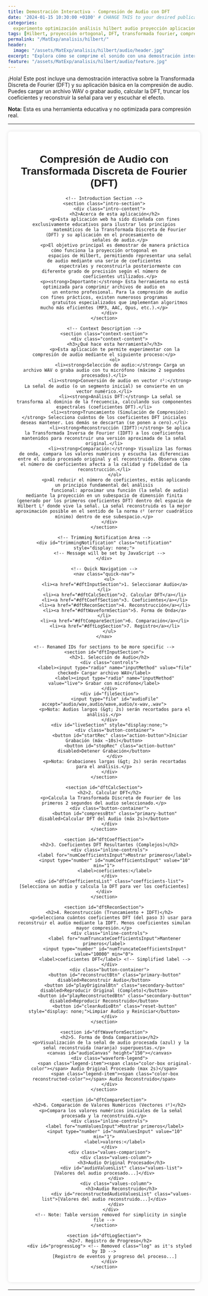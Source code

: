 ```yaml
---
title: Demostración Interactiva - Compresión de Audio con DFT
date: '2024-01-15 10:30:00 +0100' # CHANGE THIS to your desired publication date/time/zone
categories:
  experimento optimización análisis hilbert audio proyección aplicaciones
tags: [Hilbert, proyección ortogonal, DFT, transformada fourier, compresión audio, procesamiento señal,]
permalink: "/MatExp/analisis/hilbert/"
header:
  image: "/assets/MatExp/analisis/hilbert/audio/header.jpg"
excerpt: "Explora cómo se comprime el sonido con una demostración interactiva basada en la Transformada Discreta de Fourier (DFT). Sube o graba tu propio audio, observa cómo se transforma en frecuencias, elimina los componentes menos importantes y escucha cómo cambia el resultado. Una forma visual y práctica de entender la proyección ortonormal en espacios de Hilbert."
feature: "/assets/MatExp/analisis/hilbert/audio/feature.jpg"
---
```


<!-- Embedded CSS -->
<style>
    /* --- START OF EMBEDDED CSS --- */

    /* Base styles needed if layout doesn't provide them well */
    .dft-app-container { /* Using a specific wrapper class */
        font-family: Arial, sans-serif;
        background: #fff;
        padding: 20px;
        border-radius: 8px;
        width: 95%;
        max-width: 1200px;
        margin: 20px auto; /* Add some margin */
        box-shadow: 0 0 10px rgba(0, 0, 0, 0.1);
        text-align: center;
    }

    /* Style inputs and buttons specifically within this container */
    .dft-app-container input,
    .dft-app-container button {
        margin: 10px;
    }

    .dft-app-container #progressLog {
        background: #222;
        color: #0f0;
        font-family: monospace;
        font-size: 0.9em;
        text-align: left;
        padding: 10px;
        height: 120px;
        overflow-y: auto;
        border: 1px solid #444;
        margin: 10px auto;
        max-width: 95%; /* Relative to container */
        white-space: pre-wrap;
    }

    .dft-app-container #audioCanvas {
        border: 1px solid #ccc;
        width: 100%; /* Relative to container */
        height: 150px; /* Explicit height */
        margin: 15px 0;
        display: block; /* Ensure it behaves like a block */
        background-color: #f9f9f9; /* Light background for canvas */
    }

    .dft-app-container #audioValuesList,
    .dft-app-container #reconstructedAudioValuesList,
    .dft-app-container #dftCoefficientsList {
        font-family: monospace;
        font-size: 0.8em;
        text-align: left;
        padding: 10px;
        border: 1px solid #ccc;
        margin: 10px auto;
        max-width: 95%; /* Relative to container */
        overflow-x: auto;
        background-color: #f9f9f9;
        min-height: 40px;
        white-space: pre-wrap; /* Wrap long lines */
    }

    .dft-app-container #dftCoefficientsList {
        background-color: #f0f5fa; /* Slightly different background */
    }

    /* Sections within the app */
     .dft-app-container section {
        margin-bottom: 25px;
        padding: 20px;
        border-radius: 8px;
        background-color: #ffffff;
        box-shadow: 0 1px 3px rgba(0,0,0,0.05);
        border: 1px solid #eee;
        text-align: left; /* Default text align for sections */
    }
     .dft-app-container section h2,
     .dft-app-container section h3 {
        margin-top: 0;
        padding-bottom: 10px;
        border-bottom: 1px solid #eee;
        color: #333;
        font-size: 1.4em;
        text-align: center; /* Center section titles */
     }
      .dft-app-container section h3 {
         font-size: 1.2em;
         border-bottom-style: dashed;
         margin-bottom: 15px;
     }
     .dft-app-container section p {
         font-size: 0.95em;
         line-height: 1.6;
         color: #333;
         margin-bottom: 12px;
     }
      .dft-app-container section strong {
         font-weight: 600;
     }
     .dft-app-container section ol {
        margin-left: 20px;
        margin-bottom: 15px;
        padding-left: 15px;
     }
    .dft-app-container section li {
        margin-bottom: 8px;
        line-height: 1.6;
     }

    /* Introduction & Context Specific Styles */
    .dft-app-container .intro-section {
        border-color: #d1ecf1; background-color: #f0f8ff;
    }
    .dft-app-container .intro-section h2 { color: #0c5460; border-color: #bee5eb; }
    .dft-app-container .intro-section .intro-content { color: #0c5460; }

    .dft-app-container .context-section {
        border-color: #d4edda; background-color: #f8fff9;
    }
     .dft-app-container .context-section h3 { color: #155724; border-color: #c3e6cb; }
    .dft-app-container .context-section .context-content { color: #155724; }


    /* --- Styles for Notification Area --- */
    .dft-app-container .notification {
        background-color: #fff3cd;
        color: #856404;
        border: 1px solid #ffeeba;
        padding: 12px 20px;
        margin: 0 auto 20px auto; /* Centered margin */
        border-radius: 8px;
        font-size: 0.95em;
        text-align: center;
        max-width: 90%; /* Limit width */
        animation: dftFadeIn 0.5s ease-in; /* Prefixed animation name */
    }
    @keyframes dftFadeIn { from { opacity: 0; } to { opacity: 1; } }


    /* --- Waveform Legend Styles --- */
    .dft-app-container .waveform-legend {
        display: flex;
        justify-content: center;
        flex-wrap: wrap;
        margin-top: 10px;
        font-size: 0.9em;
        text-align: center; /* Center text within legend */
    }
    .dft-app-container .legend-item {
        display: flex;
        align-items: center;
        margin: 5px 15px;
    }
    .dft-app-container .color-box {
        display: inline-block;
        width: 25px;
        height: 12px;
        margin-right: 8px;
        border-radius: 3px;
        vertical-align: middle;
    }
    .dft-app-container .original-color { background-color: #3498db; }
    .dft-app-container .reconstructed-color { background-color: #e67e22; }


    /* --- Quick Navigation Styles --- */
    .dft-app-container .quick-nav {
        margin: 0 auto 20px;
        padding: 10px 0;
        border-bottom: 1px solid #eee;
        border-top: 1px solid #eee;
    }
    .dft-app-container .quick-nav ul {
        display: flex;
        justify-content: center;
        flex-wrap: wrap;
        list-style: none;
        padding: 0;
        margin: 0;
    }
    .dft-app-container .quick-nav li { margin: 5px 10px; }
    .dft-app-container .quick-nav a {
        color: #3498db;
        text-decoration: none;
        padding: 5px 10px;
        border-radius: 5px;
        transition: all 0.3s ease;
        font-size: 0.9em;
        display: inline-block;
    }
    .dft-app-container .quick-nav a:hover {
        background-color: #f0f0f0;
        color: #2980b9;
    }


    /* --- Consolidated Button Styles --- */
    .dft-app-container button {
        font-family: 'Segoe UI', Tahoma, Geneva, Verdana, sans-serif;
        padding: 10px 16px;
        border: none;
        border-radius: 6px;
        cursor: pointer;
        font-size: 0.95em;
        font-weight: 500;
        margin: 6px;
        transition: all 0.2s ease;
        color: white;
        box-shadow: 0 2px 4px rgba(0, 0, 0, 0.15);
        text-shadow: 0 1px 1px rgba(0, 0, 0, 0.2);
        border-bottom-width: 3px;
        border-bottom-style: solid;
    }
    .dft-app-container button:hover:not(:disabled) {
        transform: translateY(-2px);
        box-shadow: 0 4px 8px rgba(0, 0, 0, 0.2);
    }
    .dft-app-container button:active:not(:disabled) {
        transform: translateY(0);
        box-shadow: 0 1px 2px rgba(0, 0, 0, 0.2);
        border-bottom-width: 2px;
        margin-top: 7px;
    }
    .dft-app-container button:disabled {
        background-color: #b8b8b8;
        cursor: not-allowed;
        opacity: 0.7;
        transform: none;
        box-shadow: none;
        border-bottom-color: #999;
    }
    .dft-app-container .primary-button { background-color: #2563eb; border-bottom-color: #1e40af; }
    .dft-app-container .primary-button:hover:not(:disabled) { background-color: #1d4ed8; }
    .dft-app-container .secondary-button { background-color: #10b981; border-bottom-color: #059669; }
    .dft-app-container .secondary-button:hover:not(:disabled) { background-color: #059669; }
    .dft-app-container .action-button { background-color: #f97316; border-bottom-color: #ea580c; }
    .dft-app-container .action-button:hover:not(:disabled) { background-color: #ea580c; }
    .dft-app-container .reset-button { background-color: #dc3545; border-bottom-color: #a71d2a; }
    .dft-app-container .reset-button:hover:not(:disabled) { background-color: #c82333; }
    .dft-app-container .button-container {
        display: flex;
        flex-wrap: wrap;
        justify-content: center;
        gap: 10px;
        margin: 15px 0;
        text-align: center; /* Ensure container is centered */
    }


    /* --- Input and Control Styles --- */
    .dft-app-container .controls,
    .dft-app-container .inline-controls {
        display: flex;
        flex-wrap: wrap;
        justify-content: center;
        align-items: center;
        margin: 15px 0;
        gap: 10px; /* Add gap between controls */
    }
     .dft-app-container .controls label,
     .dft-app-container .inline-controls label {
        margin: 0 5px;
        font-size: 0.95em;
        color: #333;
        display: inline-flex; /* Align items nicely */
        align-items: center;
    }
     .dft-app-container .controls input[type="radio"] {
        margin-right: 5px;
    }
     .dft-app-container .inline-controls input[type="number"] {
        width: 80px;
        padding: 6px 10px;
        border: 1px solid #ccc;
        border-radius: 4px;
        margin: 0 5px;
        text-align: right;
        font-size: 0.95em; /* Match label size */
    }
     .dft-app-container input[type="file"] {
        display: block;
        margin: 15px auto; /* Center file input */
        padding: 10px;
        border: 1px solid #ccc;
        border-radius: 4px;
        max-width: 90%;
    }

     .dft-app-container #fileSection p,
     .dft-app-container #liveSection p {
         font-size: 0.8em;
         color: #555;
         text-align: center;
         margin-top: 5px;
     }


    /* --- Side-by-side values comparison --- */
    .dft-app-container .values-comparison {
        display: flex;
        flex-wrap: wrap;
        gap: 20px;
        margin-top: 15px;
    }
    .dft-app-container .values-column {
        flex: 1;
        min-width: 280px; /* Adjust min-width */
    }
    .dft-app-container .values-column h3 {
        margin-bottom: 10px;
        font-size: 1.1em;
        color: #2c3e50;
        padding-bottom: 5px;
        border-bottom: 1px dashed #ddd;
        text-align: center;
    }

    /* --- Progress Overlay Styles (relative to viewport) --- */
    /* Prefix IDs/Classes if needed to avoid clashes with site layout */
    #dftProgressOverlay {
        position: fixed;
        top: 0; left: 0; width: 100%; height: 100%;
        background-color: rgba(0, 0, 0, 0.8);
        z-index: 10000; /* High z-index */
        display: none; /* Initially hidden - controlled by JS */
        justify-content: center; align-items: center;
        color: white; font-size: 1.5em; text-align: center;
        backdrop-filter: blur(5px); -webkit-backdrop-filter: blur(5px);
    }
    #dftProgressOverlay .dft-progress-content { /* Prefixed class */
        padding: 30px;
        background-color: rgba(44, 62, 80, 0.95);
        border-radius: 15px;
        box-shadow: 0 10px 25px rgba(0, 0, 0, 0.2);
        max-width: 90%;
    }
     #dftProgressOverlay .dft-loader { /* Prefixed class */
        border: 5px solid rgba(255, 255, 255, 0.3);
        border-top: 5px solid #3498db;
        border-radius: 50%;
        width: 50px; height: 50px;
        animation: dftSpin 1.5s linear infinite; /* Prefixed animation */
        margin: 20px auto 10px;
    }
    @keyframes dftSpin { 0% { transform: rotate(0deg); } 100% { transform: rotate(360deg); } }

    #dftProgressOverlay .dft-calculation-warning { /* Prefixed class */
        font-size: 0.7em; color: #ffcc80;
        margin-top: 10px; font-style: italic;
    }


    /* --- Responsive Media Queries (scoped to container) --- */
    @media (max-width: 768px) {
         .dft-app-container { width: 100%; padding: 10px; margin: 10px auto; /* Adjust margin for smaller screens */ }
         .dft-app-container h1 { font-size: 1.5em; }
         .dft-app-container h2 { font-size: 1.3em; }
         .dft-app-container section { padding: 15px; }

        .dft-app-container .button-container {
            flex-direction: column; align-items: stretch;
        }
        .dft-app-container .button-container button {
            width: 100%; max-width: none; margin: 5px 0;
        }
        .dft-app-container .inline-controls,
        .dft-app-container .controls {
            flex-direction: column; align-items: center; gap: 10px;
        }
        .dft-app-container .quick-nav ul { flex-direction: column; align-items: center; }
        .dft-app-container .quick-nav li { margin: 5px 0; }
        .dft-app-container .values-comparison { flex-direction: column; gap: 10px; }
        .dft-app-container .values-column { min-width: 100%; margin-bottom: 10px; }
        .dft-app-container .values-list,
        .dft-app-container .coefficients-list,
        .dft-app-container #progressLog { font-size: 0.75em; max-width: 100%; }
        .dft-app-container #audioCanvas { height: 120px; } /* Smaller canvas */
    }

     @media (max-width: 480px) {
         .dft-app-container { padding: 5px; margin: 5px auto; }
         .dft-app-container h1 { font-size: 1.3em; }
         .dft-app-container h2 { font-size: 1.1em; }
         .dft-app-container section { padding: 10px; margin-bottom: 15px; }
         .dft-app-container .values-list,
         .dft-app-container .coefficients-list,
         .dft-app-container #progressLog { font-size: 0.7em; padding: 8px; }
         .dft-app-container .quick-nav a { font-size: 0.85em; padding: 4px 8px;}
         .dft-app-container button { font-size: 0.9em; padding: 8px 12px; }
         .dft-app-container .controls label,
         .dft-app-container .inline-controls label { font-size: 0.9em; }
         .dft-app-container .inline-controls input[type="number"] { width: 70px; font-size: 0.9em; }
         .dft-app-container #audioCanvas { height: 100px; }
     }

    /* --- END OF EMBEDDED CSS --- */
</style>

<!-- You can add introductory Markdown text here if needed -->

¡Hola! Este post incluye una demostración interactiva sobre la Transformada Discreta de Fourier (DFT) y su aplicación básica en la compresión de audio. Puedes cargar un archivo WAV o grabar audio, calcular la DFT, truncar los coeficientes y reconstruir la señal para ver y escuchar el efecto.

**Nota:** Esta es una herramienta educativa y no optimizada para compresión real.

---

<!-- HTML Content for the Application -->
<div class="dft-app-container"> <!-- Added specific wrapper -->
    <h1>Compresión de Audio con Transformada Discreta de Fourier (DFT)</h1>

    <!-- Introduction Section -->
    <section class="intro-section">
        <div class="intro-content">
            <h2>Acerca de esta aplicación</h2>
            <p>Esta aplicación web ha sido diseñada con fines exclusivamente educativos para ilustrar los principios
                matemáticos de la Transformada Discreta de Fourier (DFT) y su aplicación en el procesamiento de
                señales de audio.</p>
            <p>El objetivo principal es demostrar de manera práctica cómo funciona la proyección ortogonal en
                espacios de Hilbert, permitiendo representar una señal de audio mediante una serie de coeficientes
                espectrales y reconstruirla posteriormente con diferente grado de precisión según el número de
                coeficientes utilizados.</p>
            <p><strong>Importante:</strong> Esta herramienta no está optimizada para comprimir archivos de audio en
                un entorno profesional. Para la compresión de audio con fines prácticos, existen numerosos programas
                gratuitos especializados que implementan algoritmos mucho más eficientes (MP3, AAC, Opus, etc.).</p>
        </div>
    </section>

    <!-- Context Description -->
    <section class="context-section">
        <div class="context-content">
            <h3>¿Qué hace esta herramienta?</h3>
            <p>Esta aplicación te permite experimentar con la compresión de audio mediante el siguiente proceso:</p>
            <ol>
                <li><strong>Selección de audio:</strong> Carga un archivo WAV o graba audio con tu micrófono (máximo 2 segundos procesados).</li>
                <li><strong>Conversión de audio en vector ℓ²:</strong> La señal de audio (o un segmento inicial) se convierte en un vector numérico.</li>
                <li><strong>Análisis DFT:</strong> La señal se transforma al dominio de la frecuencia, calculando sus componentes espectrales (coeficientes DFT).</li>
                <li><strong>Truncamiento (Simulación de Compresión):</strong> Selecciona cuántos de los coeficientes DFT iniciales deseas mantener. Los demás se descartan (se ponen a cero).</li>
                <li><strong>Reconstrucción (IDFT):</strong> Se aplica la Transformada Inversa de Fourier (IDFT) a los coeficientes mantenidos para reconstruir una versión aproximada de la señal original.</li>
                <li><strong>Comparación:</strong> Visualiza las formas de onda, compara los valores numéricos y escucha las diferencias entre el audio procesado original y el reconstruido. Observa cómo el número de coeficientes afecta a la calidad y fidelidad de la reconstrucción.</li>
            </ol>
             <p>Al reducir el número de coeficientes, estás aplicando un principio fundamental del análisis
                funcional: aproximar una función (la señal de audio) mediante la proyección en un subespacio de dimensión finita (generado por los primeros coeficientes DFT) dentro del espacio de Hilbert L² donde vive la señal. La señal reconstruida es la mejor aproximación posible en el sentido de la norma ℓ² (error cuadrático mínimo) dentro de ese subespacio.</p>
        </div>
    </section>

    <!-- Trimming Notification Area -->
    <div id="trimmingNotification" class="notification" style="display: none;">
        <!-- Message will be set by JavaScript -->
    </div>

    <!-- Quick Navigation -->
    <nav class="quick-nav">
        <ul>
            <li><a href="#dftInputSection">1. Seleccionar Audio</a></li>
            <li><a href="#dftCalcSection">2. Calcular DFT</a></li>
            <li><a href="#dftCoeffSection">3. Coeficientes</a></li>
            <li><a href="#dftReconSection">4. Reconstrucción</a></li>
            <li><a href="#dftWaveformSection">5. Forma de Onda</a></li>
            <li><a href="#dftCompareSection">6. Comparación</a></li>
            <li><a href="#dftLogSection">7. Registro</a></li>
        </ul>
    </nav>

    <!-- Renamed IDs for sections to be more specific -->
    <section id="dftInputSection">
        <h2>1. Selección de Audio</h2>
        <div class="controls">
            <label><input type="radio" name="inputMethod" value="file" checked> Cargar archivo WAV</label>
            <label><input type="radio" name="inputMethod" value="live"> Grabar con micrófono</label>
        </div>
        <div id="fileSection">
            <input type="file" id="audioFile" accept="audio/wav,audio/wave,audio/x-wav,.wav">
            <p>Nota: Audios largos (&gt; 2s) serán recortados para el análisis.</p>
        </div>
        <div id="liveSection" style="display:none;">
            <div class="button-container">
                <button id="startRec" class="action-button">Iniciar Grabación (máx ~10s)</button>
                <button id="stopRec" class="action-button" disabled>Detener Grabación</button>
            </div>
            <p>Nota: Grabaciones largas (&gt; 2s) serán recortadas para el análisis.</p>
        </div>
    </section>

    <section id="dftCalcSection">
        <h2>2. Calcular DFT</h2>
         <p>Calcula la Transformada Discreta de Fourier de los primeros 2 segundos del audio seleccionado.</p>
        <div class="button-container">
            <button id="compressBtn" class="primary-button" disabled>Calcular DFT del Audio (máx 2s)</button>
        </div>
    </section>

    <section id="dftCoeffSection">
        <h2>3. Coeficientes DFT Resultantes (Complejos)</h2>
        <div class="inline-controls">
            <label for="numCoefficientsInput">Mostrar primeros</label>
            <input type="number" id="numCoefficientsInput" value="10" min="1">
            <label>coeficientes:</label>
        </div>
        <div id="dftCoefficientsList" class="coefficients-list">[Selecciona un audio y calcula la DFT para ver los coeficientes]</div>
    </section>

    <section id="dftReconSection">
        <h2>4. Reconstrucción (Truncamiento + IDFT)</h2>
         <p>Selecciona cuántos coeficientes DFT (del paso 3) usar para reconstruir el audio mediante la IDFT. Menos coeficientes simulan mayor compresión.</p>
        <div class="inline-controls">
            <label for="numTruncateCoefficientsInput">Mantener primeros</label>
            <input type="number" id="numTruncateCoefficientsInput" value="10000" min="0">
            <label>coeficientes DFT</label> <!-- Simplified label -->
        </div>
        <div class="button-container">
            <button id="reconstructBtn" class="primary-button" disabled>Reconstruir Audio</button>
            <button id="playOriginalBtn" class="secondary-button" disabled>Reproducir Original (Completo)</button>
            <button id="playReconstructedBtn" class="secondary-button" disabled>Reproducir Reconstruido</button>
            <button id="clearAudioBtn" class="reset-button" style="display: none;">Limpiar Audio y Reiniciar</button>
        </div>
    </section>

    <section id="dftWaveformSection">
        <h2>5. Forma de Onda Comparativa</h2>
         <p>Visualización de la señal de audio procesada (azul) y la señal reconstruida (naranja) superpuestas.</p>
        <canvas id="audioCanvas" height="150"></canvas>
        <div class="waveform-legend">
            <span class="legend-item"><span class="color-box original-color"></span> Audio Original Procesado (max 2s)</span>
            <span class="legend-item"><span class="color-box reconstructed-color"></span> Audio Reconstruido</span>
        </div>
    </section>

    <section id="dftCompareSection">
        <h2>6. Comparación de Valores Numéricos (Vectores ℓ²)</h2>
         <p>Compara los valores numéricos iniciales de la señal procesada y la reconstruida.</p>
        <div class="inline-controls">
            <label for="numValuesInput">Mostrar primeros</label>
            <input type="number" id="numValuesInput" value="10" min="1">
            <label>valores:</label>
        </div>
        <div class="values-comparison">
             <div class="values-column">
                 <h3>Audio Original Procesado</h3>
                 <div id="audioValuesList" class="values-list">[Valores del audio procesado...]</div>
             </div>
             <div class="values-column">
                 <h3>Audio Reconstruido</h3>
                 <div id="reconstructedAudioValuesList" class="values-list">[Valores del audio reconstruido...]</div>
             </div>
         </div>
         <!-- Note: Table version removed for simplicity in single file -->
    </section>

    <section id="dftLogSection">
        <h2>7. Registro de Progreso</h2>
        <div id="progressLog"> <!-- Removed class="log" as it's styled by ID -->
            [Registro de eventos y progreso del proceso...]
        </div>
    </section>

</div> <!-- End of .dft-app-container -->

<!-- Progress Overlay HTML (keep outside main container for full screen) -->
<!-- Using prefixed ID -->
<div id="dftProgressOverlay">
    <div class="dft-progress-content"> <!-- Prefixed class -->
        <p>Procesando...</p>
        <div class="dft-loader"></div> <!-- Prefixed class -->
        <p class="dft-calculation-warning">Estos cálculos no están optimizados y pueden tardar.</p> <!-- Prefixed class -->
    </div>
</div>

<!-- You can add concluding Markdown text here if needed -->

---

<!-- Embedded JavaScript -->
<script>
    // --- START OF EMBEDDED JAVASCRIPT ---
    (function() { // Optional IIFE to scope variables

        // --- START: Added Code for Progress Overlay ---
        // Use prefixed ID
        const progressOverlay = document.getElementById('dftProgressOverlay');
        const trimmingNotification = document.getElementById('trimmingNotification');
        let clearAudioBtn = null; // Assigned in 'load'/'DOMContentLoaded'

        function showProgressOverlay(message = "Procesando...") {
            if (progressOverlay) {
                // Use prefixed class
                const messageElement = progressOverlay.querySelector('.dft-progress-content p:first-of-type');
                if (messageElement) {
                     messageElement.textContent = message;
                }
                if (progressOverlay.style.display !== 'flex') {
                    progressOverlay.style.display = 'flex';
                    console.log("Showing DFT progress overlay:", message);
                } else {
                    console.log("Updating DFT progress overlay message:", message);
                }
            } else {
                console.error("DFT Progress overlay element not found!");
            }
        }

        function hideProgressOverlay() {
            if (progressOverlay) {
                if (progressOverlay.style.display !== 'none') {
                    progressOverlay.style.display = 'none';
                    console.log("Hiding DFT progress overlay");
                }
            } else {
                console.error("DFT Progress overlay element not found!");
            }
        }
        // --- END: Added Code for Progress Overlay ---


        // Objeto para representar números complejos
        function Complex(real, imaginary) {
            this.real = real;
            this.imaginary = imaginary;
        }
        Complex.prototype.magnitude = function () {
            return Math.sqrt(this.real * this.real + this.imaginary * this.imaginary);
        };
        Complex.prototype.add = function (complex) {
            return new Complex(this.real + complex.real, this.imaginary + complex.imaginary);
        };
        Complex.prototype.subtract = function (complex) {
            return new Complex(this.real - complex.real, this.imaginary - complex.imaginary);
        };
        Complex.prototype.multiply = function (complex) {
            const realPart = (this.real * complex.real) - (this.imaginary * complex.imaginary);
            const imaginaryPart = (this.real * complex.imaginary) + (this.imaginary * complex.real);
            return new Complex(realPart, imaginaryPart);
        };


        // Función DFT
        function calculateDFT(samples) {
            console.log("calculateDFT: Iniciando cálculo DFT COMPLEJA con " + samples.length + " muestras.");
            const N = samples.length;
            const numCoefficients = Math.floor(N / 2);
            if (numCoefficients <= 0) {
                console.warn("calculateDFT: Número insuficiente de muestras (N/2 <= 0). Retornando espectro vacío.");
                return [];
            }
            const spectrum = new Array(numCoefficients).fill(null).map(() => new Complex(0, 0));
            // console.log("calculateDFT: Calculando " + numCoefficients + " coeficientes DFT complejos:"); // Verbose

            for (let k = 0; k < numCoefficients; k++) {
                let realSum = 0;
                let imagSum = 0;
                for (let n = 0; n < N; n++) {
                    const angle = (2 * Math.PI * k * n) / N;
                    realSum += samples[n] * Math.cos(angle);
                    imagSum -= samples[n] * Math.sin(angle);
                }
                spectrum[k] = new Complex(realSum, imagSum);
            }
            console.log("calculateDFT: Cálculo DFT COMPLEJA completado. Espectro de tamaño: " + spectrum.length);
            return spectrum;
        }


        // Variables globales específicas de esta instancia
        let mediaRecorder, recordedBuffer = null;
        let currentAudioData = null;
        let fullAudioValuesList = null;
        let fullDFTCoefficientsList = null;
        let reconstructedAudioBuffer = null;
        let fullReconstructedAudioValuesList = null;
        let originalAudioBuffer = null;
        let audioContext = null;
        let currentAudioSource = null; // For stopping playback


        // --- Initialize Audio Context ---
        function getAudioContext() {
            if (!audioContext) {
                try {
                    // Use || for broader browser compatibility check
                    const AudioContextClass = window.AudioContext || window.webkitAudioContext;
                    if (!AudioContextClass) {
                         throw new Error("Web Audio API no soportada por este navegador.");
                    }
                    audioContext = new AudioContextClass();
                    console.log(`DFT Demo: AudioContext inicializado. Sample Rate: ${audioContext.sampleRate}Hz`);
                     // Handle state changes (e.g., context suspended by browser)
                     audioContext.onstatechange = () => {
                         console.log(`DFT Demo: AudioContext state changed to: ${audioContext.state}`);
                         logProgress(`Estado del AudioContext: ${audioContext.state}`);
                         if (audioContext.state === 'suspended') {
                            logProgress("AudioContext suspendido. Interacción del usuario (click) podría ser necesaria para reanudar.");
                         }
                     };
                } catch (e) {
                    console.error("DFT Demo: Error creating AudioContext:", e);
                    alert("Error: No se pudo inicializar el contexto de audio. " + e.message);
                    return null;
                }
            }
             // Attempt to resume context if suspended (requires user interaction usually)
             if (audioContext.state === 'suspended') {
                audioContext.resume().then(() => {
                    console.log("DFT Demo: AudioContext resumed successfully.");
                }).catch(err => {
                     console.error("DFT Demo: Error resuming AudioContext:", err);
                });
            }
            return audioContext;
        }


        // Función para añadir mensajes al log
        function logProgress(message) {
            const logDiv = document.getElementById("progressLog");
            if (logDiv) {
                const timestamp = new Date().toLocaleTimeString();
                logDiv.textContent += `[${timestamp}] ${message}\n`;
                logDiv.scrollTop = logDiv.scrollHeight; // Auto-scroll
            } else {
                console.warn("DFT Demo: Log element 'progressLog' not found");
            }
        }

        // Reset application state
        function resetAppState() {
            logProgress("Estado reiniciado.");
            currentAudioData = null;
            fullAudioValuesList = null;
            fullDFTCoefficientsList = null;
            reconstructedAudioBuffer = null;
            fullReconstructedAudioValuesList = null;
            originalAudioBuffer = null;
            recordedBuffer = null;
             if (currentAudioSource) { // Stop any playback on reset
                 try { currentAudioSource.stop(); } catch(e){}
                 currentAudioSource = null;
             }

            // Clear displays
            const audioList = document.getElementById("audioValuesList");
            const reconList = document.getElementById("reconstructedAudioValuesList");
            const dftList = document.getElementById("dftCoefficientsList");
            if(audioList) audioList.innerText = "[Audio Original Procesado]";
            if(reconList) reconList.innerText = "[Audio Reconstruido]";
            if(dftList) dftList.innerText = "[Calcula la DFT para ver coeficientes]";

            const canvas = document.getElementById("audioCanvas");
            if (canvas && canvas.getContext) {
                const ctx = canvas.getContext("2d");
                // Check if canvas has dimensions before resizing/clearing
                if (canvas.offsetWidth > 0 && canvas.offsetHeight > 0) {
                    canvas.width = canvas.offsetWidth; // Resize before clearing
                    canvas.height = 150; // Set height explicitly
                    ctx.clearRect(0, 0, canvas.width, canvas.height);
                    ctx.fillStyle = "#6c757d";
                    ctx.textAlign = "center";
                    ctx.font = "14px Arial";
                    ctx.fillText("[Forma de onda aparecerá aquí]", canvas.width / 2, canvas.height / 2);
                } else {
                     console.warn("DFT Demo: Canvas has zero dimensions, skipping clear/draw.");
                }
            }

            // Disable buttons carefully, checking existence first
            const compressBtn = document.getElementById("compressBtn");
            const reconstructBtn = document.getElementById("reconstructBtn");
            const playOrigBtn = document.getElementById("playOriginalBtn");
            const playReconBtn = document.getElementById("playReconstructedBtn");
            const startRecBtn = document.getElementById("startRec");
            const stopRecBtn = document.getElementById("stopRec");

            if(compressBtn) compressBtn.disabled = true;
            if(reconstructBtn) reconstructBtn.disabled = true;
            if(playOrigBtn) playOrigBtn.disabled = true;
            if(playReconBtn) playReconBtn.disabled = true;
            if(startRecBtn) startRecBtn.disabled = false; // Re-enable start rec
            if(stopRecBtn) stopRecBtn.disabled = true;

            // Hide Clear Button
            if (clearAudioBtn) clearAudioBtn.style.display = 'none';

            // Reset file input
            const fileInput = document.getElementById("audioFile");
            if (fileInput) fileInput.value = '';

            // Reset number inputs to defaults
            const numValuesInput = document.getElementById("numValuesInput");
            const numCoeffsInput = document.getElementById("numCoefficientsInput");
            const numTruncInput = document.getElementById("numTruncateCoefficientsInput");

            if (numValuesInput) numValuesInput.value = "10";
            if (numCoeffsInput) numCoeffsInput.value = "10";
            if (numTruncInput) { numTruncInput.value = "10000"; numTruncInput.max = ""; }

            // Hide trimming notification
            if (trimmingNotification) {
                trimmingNotification.style.display = 'none';
                trimmingNotification.textContent = '';
            }

            hideProgressOverlay(); // Hide overlay on reset
        }

        // File Input Change Handler Function
        function handleAudioFileChange(event) {
            console.log("DFT Demo: handleAudioFileChange triggered.");
            const file = event.target.files[0];
            if (file) {
                console.log("DFT Demo: File selected:", file.name, file.type, file.size);
                const acceptedWavTypes = ['audio/wav', 'audio/x-wav', 'audio/wave'];
                 if (!acceptedWavTypes.includes(file.type) && !file.name.toLowerCase().endsWith('.wav')) {
                    logProgress(`Advertencia: Archivo (${file.name}, tipo: ${file.type || '?'}) no parece WAV. La decodificación podría fallar.`);
                }
                logProgress(`Archivo "${file.name}" (${(file.size / 1024).toFixed(1)} KB) seleccionado. Leyendo...`);
                const reader = new FileReader();
                reader.onload = e => processAudioBuffer(e.target.result);
                reader.onerror = err => {
                    logProgress("Error leyendo el archivo: " + err);
                    console.error("DFT Demo: FileReader error:", err);
                    resetAppState();
                };
                reader.readAsArrayBuffer(file);
            } else {
                console.log("DFT Demo: No file selected.");
            }
        }

        // Process Audio Buffer (Decode & Trim)
        function processAudioBuffer(arrayBuffer) {
            console.log("DFT Demo: processAudioBuffer called.");
            const localAudioContext = getAudioContext();
            if (!localAudioContext) {
                logProgress("Error crítico: AudioContext no disponible.");
                hideProgressOverlay(); // Ensure overlay hides if context fails early
                return;
            }

            if (trimmingNotification) trimmingNotification.style.display = 'none';
            showProgressOverlay("Decodificando audio...");
            logProgress("Decodificando audio...");

            localAudioContext.decodeAudioData(arrayBuffer).then(buffer => {
                const originalDuration = buffer.duration;
                logProgress(`Audio decodificado. Rate: ${buffer.sampleRate}Hz, Dur: ${originalDuration.toFixed(2)}s, Samples: ${buffer.length}`);

                const targetDurationSeconds = 2;
                if (originalDuration > targetDurationSeconds && trimmingNotification) {
                    trimmingNotification.textContent = `Nota: Audio original (${originalDuration.toFixed(2)}s) > ${targetDurationSeconds}s. Será recortado para análisis. Se puede reproducir completo.`;
                    trimmingNotification.style.display = 'block';
                }

                const sampleRate = buffer.sampleRate;
                const maxSamplesToKeep = Math.floor(sampleRate * targetDurationSeconds);
                const fullChannelData = buffer.getChannelData(0);
                const actualSamplesToUse = Math.min(fullChannelData.length, maxSamplesToKeep);

                if (actualSamplesToUse < fullChannelData.length) {
                    logProgress(`RECORTANDO audio a ${actualSamplesToUse} samples (${(actualSamplesToUse / sampleRate).toFixed(2)}s).`);
                    currentAudioData = fullChannelData.slice(0, actualSamplesToUse);
                } else {
                    logProgress(`Usando todas las ${actualSamplesToUse} samples.`);
                    currentAudioData = fullChannelData;
                }

                originalAudioBuffer = buffer; // Keep full original
                fullAudioValuesList = Array.from(currentAudioData);

                drawWaveform(currentAudioData);
                updateDisplayedValues();
                const compressBtn = document.getElementById("compressBtn");
                const playOrigBtn = document.getElementById("playOriginalBtn");
                if(compressBtn) compressBtn.disabled = false;
                if(playOrigBtn) playOrigBtn.disabled = false;

                if (clearAudioBtn) clearAudioBtn.style.display = 'inline-block';

                const maxCoeffs = Math.floor(currentAudioData.length / 2);
                const numTruncateInput = document.getElementById("numTruncateCoefficientsInput");
                if (numTruncateInput) {
                    numTruncateInput.max = maxCoeffs > 0 ? maxCoeffs : 1;
                    const currentTruncVal = parseInt(numTruncateInput.value, 10);
                    if (isNaN(currentTruncVal) || currentTruncVal > maxCoeffs || currentTruncVal < 0) {
                        const defaultTruncVal = Math.min(10000, maxCoeffs > 0 ? maxCoeffs : 0);
                        numTruncateInput.value = defaultTruncVal;
                        logProgress(`Ajustado truncamiento por defecto a ${defaultTruncVal}.`);
                    }
                }
                logProgress("Audio listo para análisis DFT.");
                hideProgressOverlay();

            }).catch(err => {
                logProgress("Error decodificando audio: " + err.message);
                console.error("DFT Demo: decodeAudioData error:", err);
                alert("Error al decodificar archivo. ¿Formato compatible (WAV)?\n" + err.message);
                if (trimmingNotification) trimmingNotification.style.display = 'none';
                hideProgressOverlay();
                resetAppState();
            });
        }

        // Draw Waveform
         function drawWaveform(samples) {
            const canvas = document.getElementById("audioCanvas");
            if (!canvas || !canvas.getContext) return;
            const ctx = canvas.getContext("2d");
            const canvasHeight = 150; // Keep consistent height
             // Check dimensions before drawing
            if (canvas.offsetWidth <= 0 || canvas.offsetHeight <= 0) {
                console.warn("DFT Demo: Canvas has zero dimensions, skipping drawWaveform.");
                return;
             }
            canvas.width = canvas.offsetWidth; // Responsive width
            canvas.height = canvasHeight; // Set height
            ctx.clearRect(0, 0, canvas.width, canvas.height);
            ctx.strokeStyle = "#3498db"; // Blue
            ctx.lineWidth = 1;
            ctx.beginPath();
            const middleY = canvas.height / 2;
            const scale = middleY * 0.95;

            if (!samples || samples.length === 0) {
                ctx.fillStyle = "#6c757d";
                ctx.textAlign = "center";
                ctx.font = "14px Arial";
                ctx.fillText("[No hay datos de audio procesado]", canvas.width / 2, middleY);
                return;
            }

            const step = Math.max(1, Math.floor(samples.length / canvas.width));
            for (let i = 0; i < canvas.width; i++) {
                const sampleIndex = Math.min(i * step, samples.length - 1);
                const value = samples[sampleIndex] || 0;
                const y = middleY - (value * scale);
                if (i === 0) ctx.moveTo(i, y); else ctx.lineTo(i, y);
            }
            ctx.stroke();
        }

        // Draw Reconstructed Waveform (Superimposed)
        function drawReconstructedWaveform(samples) {
            const canvas = document.getElementById("audioCanvas");
             if (!canvas || !canvas.getContext) return;
             const ctx = canvas.getContext("2d");
             const canvasHeight = 150;

            // Check dimensions before drawing
             if (canvas.offsetWidth <= 0 || canvas.offsetHeight <= 0) {
                console.warn("DFT Demo: Canvas has zero dimensions, skipping drawReconstructedWaveform.");
                return;
             }

            // Redraw original first (drawWaveform clears canvas)
            if (currentAudioData && currentAudioData.length > 0) {
                drawWaveform(currentAudioData);
            } else {
                 canvas.width = canvas.offsetWidth;
                 canvas.height = canvasHeight;
                 ctx.clearRect(0, 0, canvas.width, canvas.height);
                 console.warn("DFT Demo: drawReconstructedWaveform: Original data missing.");
            }

            // Draw reconstructed
            ctx.strokeStyle = "#e67e22"; // Orange
            ctx.lineWidth = 1.5;
            ctx.beginPath();
            const middleY = canvas.height / 2;
            const scale = middleY * 0.95;

            if (!samples || samples.length === 0) {
                 ctx.fillStyle = "#e67e22";
                 ctx.textAlign = "center";
                 ctx.font = "12px Arial";
                 ctx.fillText("[No hay datos reconstruidos]", canvas.width / 2, middleY + (currentAudioData ? 15 : 0));
                return;
            }

            const step = Math.max(1, Math.floor(samples.length / canvas.width));
            for (let i = 0; i < canvas.width; i++) {
                const sampleIndex = Math.min(i * step, samples.length - 1);
                const value = samples[sampleIndex] || 0;
                const y = middleY - (value * scale);
                 if (i === 0) ctx.moveTo(i, y); else ctx.lineTo(i, y);
            }
            ctx.stroke();
            ctx.lineWidth = 1; // Reset line width
        }

        // Update Displayed Values (Lists)
        function updateSingleValueList(elementId, data, label) {
            const listElement = document.getElementById(elementId);
            const numValuesInput = document.getElementById("numValuesInput");
            let numToShow = 10;
            if (numValuesInput) {
                numToShow = parseInt(numValuesInput.value, 10);
                if (isNaN(numToShow) || numToShow < 1) numToShow = 10;
            }

            if (!listElement) return;
            if (!data || data.length === 0) {
                listElement.innerText = `[${label} no disponible]`;
                return;
            }
            numToShow = Math.min(numToShow, data.length);
            const firstValues = data.slice(0, numToShow);
            listElement.textContent = `Primeros ${numToShow} de ${data.length} valores (${label}): \n` +
                firstValues.map(v => v.toFixed(6)).join(", ");
        }

        function updateDisplayedValues() {
            updateSingleValueList("audioValuesList", fullAudioValuesList, "Original Procesado");
        }
        function updateReconstructedDisplayedValues() {
            updateSingleValueList("reconstructedAudioValuesList", fullReconstructedAudioValuesList, "Reconstruido");
        }


        // Display DFT Coefficients
        function displayDFTCoefficients() {
            const listElement = document.getElementById("dftCoefficientsList");
            const numCoeffsInput = document.getElementById("numCoefficientsInput");
            let numToShow = 10;
             if (numCoeffsInput) {
                 numToShow = parseInt(numCoeffsInput.value, 10);
                 if (isNaN(numToShow) || numToShow < 1) numToShow = 10;
            }

            if (!listElement) return;
            const data = fullDFTCoefficientsList;
            if (!data || data.length === 0) {
                listElement.innerText = "[No se han calculado coeficientes DFT]"; return;
            }
            numToShow = Math.min(numToShow, data.length);
             if (numToShow <= 0) { listElement.innerText = `[Mostrando 0 coeficientes DFT]`; return; }

            const firstCoefficients = data.slice(0, numToShow);
            const indexPadding = Math.max(5, numToShow.toString().length);
            const formatted = firstCoefficients.map((c, i) => {
                const real = c?.real?.toFixed(4).padStart(10, ' ') ?? 'N/A'.padStart(10, ' ');
                const imag = c?.imaginary?.toFixed(4).padStart(10, ' ') ?? 'N/A'.padStart(10, ' ');
                const mag = c?.magnitude()?.toFixed(4).padStart(10, ' ') ?? 'N/A'.padStart(10, ' ');
                return `[${i.toString().padStart(indexPadding, ' ')}]: R=${real}, I=${imag}, M=${mag}`;
            });
            listElement.textContent = `Primeros ${numToShow} de ${data.length} coeficientes DFT (Complejos):\n` + formatted.join("\n");
        }

        // Truncate DFT Coefficients
        function truncateDFTCoefficients(spectrum, numToKeep) {
            const totalCoeffs = spectrum ? spectrum.length : 0;
            console.log(`DFT Demo: Truncando ${totalCoeffs} coeficientes a ${numToKeep}.`);
            if (!spectrum) return [];
            if (numToKeep < 0) numToKeep = 0;
            numToKeep = Math.min(numToKeep, totalCoeffs);

            const truncated = new Array(totalCoeffs).fill(null).map(() => new Complex(0, 0));
            for (let i = 0; i < numToKeep; i++) {
                if (spectrum[i]) truncated[i] = spectrum[i];
            }
            return truncated;
        }

        // Inverse DFT
        function calculateIDFT(spectrum) {
            const K = spectrum ? spectrum.length : 0;
            if (K === 0 || !spectrum) {
                console.log(`DFT Demo: IDFT: Espectro vacío/inválido (K=${K}).`);
                return new Float32Array(0);
            }
            const N = K * 2;
            console.log(`DFT Demo: IDFT: K=${K}, N=${N}.`);
            const reconstructed = new Float32Array(N);
            const dcReal = spectrum[0]?.real ?? 0;

            for (let n = 0; n < N; n++) {
                let sum = dcReal;
                for (let k = 1; k < K; k++) {
                    const coeff = spectrum[k];
                    if (coeff) {
                        const angle = (2 * Math.PI * k * n) / N;
                        sum += 2 * (coeff.real * Math.cos(angle) - coeff.imaginary * Math.sin(angle));
                    }
                }
                reconstructed[n] = (N > 0) ? sum / N : 0;
            }
            console.log(`DFT Demo: IDFT completado. ${reconstructed.length} muestras.`);
            return reconstructed;
        }

        // Reconstruct Audio (main function)
        function reconstructAudio(truncatedSpectrum) {
            logProgress("Iniciando reconstrucción...");
             if (!truncatedSpectrum) {
                 logProgress("Error: Espectro truncado inválido.");
                 console.error("DFT Demo: reconstructAudio: Truncated spectrum is invalid.");
                 hideProgressOverlay(); return;
             }

            const playReconBtn = document.getElementById("playReconstructedBtn");
            if(playReconBtn) playReconBtn.disabled = true; // Disable playback initially

            console.log("DFT Demo: reconstructAudio: Llamando a IDFT...");
            const startTime = performance.now();
            const reconstructedSamples = calculateIDFT(truncatedSpectrum);
            const endTime = performance.now();
            console.log(`DFT Demo: IDFT tomó ${(endTime - startTime).toFixed(1)} ms.`);

            fullReconstructedAudioValuesList = Array.from(reconstructedSamples);
            updateReconstructedDisplayedValues();
            logProgress("Valores reconstruidos mostrados.");

            drawReconstructedWaveform(reconstructedSamples);
            logProgress("Forma de onda reconstruida mostrada.");

            reconstructedAudioBuffer = null; // Reset buffer
            try {
                const localAudioContext = getAudioContext();
                if (!originalAudioBuffer || !localAudioContext) throw new Error("Contexto/Buffer original no disponible.");
                if (reconstructedSamples.length === 0) {
                    logProgress("Audio reconstruido vacío (0 muestras). No se puede reproducir.");
                    return; // Nothing to buffer/play
                }

                const buffer = localAudioContext.createBuffer(1, reconstructedSamples.length, originalAudioBuffer.sampleRate);
                buffer.getChannelData(0).set(reconstructedSamples);
                reconstructedAudioBuffer = buffer;

                logProgress("Audio reconstruido listo para reproducir.");
                if(playReconBtn) playReconBtn.disabled = false; // Enable playback

            } catch (err) {
                logProgress("Error creando AudioBuffer reconstruido: " + err.message);
                console.error("DFT Demo: Error creating reconstructed AudioBuffer:", err);
                if(playReconBtn) playReconBtn.disabled = true;
            }
        }

        // Play Audio Buffer
        function playAudioBuffer(bufferToPlay, typeLabel) {
            const localAudioContext = getAudioContext();
             if (!localAudioContext) { logProgress("Error: AudioContext no disponible."); return; }
             if (!bufferToPlay) { alert(`Audio ${typeLabel} no disponible.`); logProgress(`Error: Audio ${typeLabel} no disponible.`); return; }
             if (bufferToPlay.length === 0) { alert(`Audio ${typeLabel} vacío.`); logProgress(`Advertencia: Audio ${typeLabel} vacío.`); return; }

            // Resume context if needed (important before playing)
            if (localAudioContext.state === 'suspended') {
                 logProgress("Intentando reanudar AudioContext para reproducción...");
                localAudioContext.resume().then(() => {
                    console.log("DFT Demo: Context resumed for playback.");
                    proceedWithPlayback(bufferToPlay, typeLabel, localAudioContext);
                }).catch(err => {
                    logProgress("Error al reanudar AudioContext: " + err.message);
                    alert("No se pudo iniciar el audio. Intenta interactuar con la página (click) y reintentar.");
                });
            } else {
                proceedWithPlayback(bufferToPlay, typeLabel, localAudioContext);
            }
        }

        function proceedWithPlayback(bufferToPlay, typeLabel, ctx) {
             // Stop previous playback
             if (currentAudioSource) {
                 try { currentAudioSource.stop(); currentAudioSource.onended = null; } catch(e){}
             }

            console.log(`DFT Demo: Reproduciendo audio ${typeLabel}.`);
            try {
                const source = ctx.createBufferSource();
                source.buffer = bufferToPlay;
                source.connect(ctx.destination);
                source.onended = () => {
                    logProgress(`Reproducción ${typeLabel} finalizada.`);
                    if (currentAudioSource === source) currentAudioSource = null;
                };
                source.start();
                currentAudioSource = source;
                logProgress(`Reproduciendo ${typeLabel}...`);
            } catch (err) {
                logProgress(`Error reproduciendo ${typeLabel}: ${err.message}`);
                console.error(`DFT Demo: Error playing ${typeLabel}:`, err);
                currentAudioSource = null;
                 if (err.name === 'InvalidStateError') alert(`Error de estado inválido. Intenta recargar audio.`);
            }
        }

        // --- Event Listener Setup ---
        function setupEventListeners() {
            console.log("DFT Demo: Setting up event listeners.");

            // Assign clear button reference
            clearAudioBtn = document.getElementById('clearAudioBtn');

            // File Input
            const audioFileInput = document.getElementById("audioFile");
            if (audioFileInput) audioFileInput.addEventListener("change", handleAudioFileChange);
            else console.error("DFT Demo: #audioFile not found!");

            // Clear Button
            if (clearAudioBtn) clearAudioBtn.addEventListener('click', resetAppState);
            else console.error("DFT Demo: #clearAudioBtn not found!");

            // Input Method Radios
            document.querySelectorAll('.dft-app-container input[name="inputMethod"]').forEach(radio => {
                 radio.addEventListener("change", function () {
                    const fileSection = document.getElementById("fileSection");
                    const liveSection = document.getElementById("liveSection");
                    if(fileSection && liveSection) {
                         fileSection.style.display = (this.value === "file") ? "block" : "none";
                         liveSection.style.display = (this.value === "live") ? "block" : "none";
                    }
                    resetAppState(); // Reset when changing method
                });
            });

            // Calculate DFT Button
            const compressBtn = document.getElementById("compressBtn");
            if (compressBtn) {
                compressBtn.addEventListener("click", () => {
                    if (!currentAudioData || currentAudioData.length === 0) {
                        alert("Carga/Graba audio primero."); logProgress("Error: DFT sin datos."); return;
                    }
                    logProgress("Calculando DFT..."); showProgressOverlay("Calculando DFT...");
                    setTimeout(() => { // Allow UI update
                        try {
                            const startTime = performance.now();
                            const spectrum = calculateDFT(currentAudioData);
                             const endTime = performance.now();
                            if (!spectrum || !Array.isArray(spectrum)) throw new Error("calculateDFT no retornó un array válido.");

                            logProgress(`DFT calculada (${spectrum.length} coeffs) en ${(endTime - startTime).toFixed(1)} ms.`);
                            fullDFTCoefficientsList = [...spectrum];
                            displayDFTCoefficients();
                            logProgress("Coeficientes DFT mostrados.");

                            const reconstructBtn = document.getElementById("reconstructBtn");
                            const playReconBtn = document.getElementById("playReconstructedBtn");
                            if(reconstructBtn) reconstructBtn.disabled = false;
                            if(playReconBtn) playReconBtn.disabled = true; // Disable reconstructed playback

                            // Adjust truncation input max and value
                            const maxDFTCoeffs = fullDFTCoefficientsList.length;
                            const truncInput = document.getElementById("numTruncateCoefficientsInput");
                            if (truncInput) {
                                truncInput.max = maxDFTCoeffs > 0 ? maxDFTCoeffs : 0;
                                let currentTruncVal = parseInt(truncInput.value, 10);
                                if (isNaN(currentTruncVal) || currentTruncVal < 0 || currentTruncVal > maxDFTCoeffs) {
                                    currentTruncVal = maxDFTCoeffs; // Default to max if invalid
                                     logProgress(`Ajustado número de coeficientes a ${maxDFTCoeffs}.`);
                                }
                                truncInput.value = currentTruncVal;
                             }

                        } catch (err) {
                            logProgress("Error cálculo DFT: " + err.message);
                            console.error("DFT Demo: Error in DFT calculation:", err);
                            const reconstructBtn = document.getElementById("reconstructBtn");
                            if(reconstructBtn) reconstructBtn.disabled = true;
                        } finally {
                            hideProgressOverlay();
                        }
                    }, 10);
                });
            } else console.error("DFT Demo: #compressBtn not found!");

            // Reconstruct Button
            const reconstructBtn = document.getElementById("reconstructBtn");
            if (reconstructBtn) {
                reconstructBtn.addEventListener("click", () => {
                     if (fullDFTCoefficientsList === null) {
                         alert("Calcula la DFT primero."); logProgress("Error: Reconstrucción sin DFT."); return;
                    }
                    const numTruncInput = document.getElementById("numTruncateCoefficientsInput");
                    let numToKeep = 0;
                    const maxCoeffs = fullDFTCoefficientsList.length;

                    if (numTruncInput) {
                         numToKeep = parseInt(numTruncInput.value, 10);
                         if (isNaN(numToKeep) || numToKeep < 0) {
                             alert("Número de coeficientes inválido (>= 0). Usando 0.");
                             numToKeep = 0; numTruncInput.value = 0;
                         }
                         if (numToKeep > maxCoeffs) {
                             logProgress(`Advertencia: ${numToKeep} > ${maxCoeffs} coeficientes. Usando ${maxCoeffs}.`);
                             numToKeep = maxCoeffs; numTruncInput.value = numToKeep;
                         }
                    } else {
                         logProgress("Advertencia: Input de truncamiento no encontrado. Usando 0.");
                         numToKeep = 0;
                    }

                    showProgressOverlay(`Reconstruyendo (${numToKeep} coeficientes)...`);
                    logProgress(`Reconstruyendo con ${numToKeep} coeficientes...`);
                    setTimeout(() => { // Allow UI update
                        try {
                            const truncated = truncateDFTCoefficients(fullDFTCoefficientsList, numToKeep);
                            reconstructAudio(truncated);
                        } catch (err) {
                            logProgress("Error reconstrucción: " + err.message);
                            console.error("DFT Demo: Error during reconstruction:", err);
                             const playReconBtn = document.getElementById("playReconstructedBtn");
                             if(playReconBtn) playReconBtn.disabled = true;
                        } finally {
                            hideProgressOverlay();
                        }
                    }, 10);
                });
            } else console.error("DFT Demo: #reconstructBtn not found!");

            // Playback Buttons
            const playOrigBtn = document.getElementById("playOriginalBtn");
            const playReconBtn = document.getElementById("playReconstructedBtn");
            if(playOrigBtn) playOrigBtn.addEventListener("click", () => playAudioBuffer(originalAudioBuffer, "Original (Completo)"));
            else console.error("DFT Demo: #playOriginalBtn not found!");
            if(playReconBtn) playReconBtn.addEventListener("click", () => playAudioBuffer(reconstructedAudioBuffer, "Reconstruido"));
             else console.error("DFT Demo: #playReconstructedBtn not found!");

            // Number Input Listeners
            const numValuesInput = document.getElementById("numValuesInput");
            const numCoeffsInput = document.getElementById("numCoefficientsInput");
            const numTruncInput = document.getElementById("numTruncateCoefficientsInput");

            if(numValuesInput) numValuesInput.addEventListener("input", () => { updateDisplayedValues(); updateReconstructedDisplayedValues(); });
            else console.error("DFT Demo: #numValuesInput not found!");

            if(numCoeffsInput) numCoeffsInput.addEventListener("input", displayDFTCoefficients);
            else console.error("DFT Demo: #numCoefficientsInput not found!");

             if(numTruncInput) {
                numTruncInput.addEventListener("input", function() { // Basic validation feedback
                     const val = parseInt(this.value, 10);
                     const maxVal = this.max ? parseInt(this.max, 10) : null;
                     if (isNaN(val) || val < 0) this.style.borderColor = 'red';
                     else if (maxVal !== null && val > maxVal) this.style.borderColor = 'orange';
                     else this.style.borderColor = '';
                 });
             } else console.error("DFT Demo: #numTruncateCoefficientsInput not found!");


            // Live Recording Buttons
            const startRecBtn = document.getElementById("startRec");
            const stopRecBtn = document.getElementById("stopRec");

            if (startRecBtn) {
                startRecBtn.addEventListener("click", () => {
                    resetAppState();
                    navigator.mediaDevices.getUserMedia({ audio: true })
                        .then(stream => {
                            if (typeof MediaRecorder === 'undefined') {
                                alert("MediaRecorder no soportado."); logProgress("Error: MediaRecorder no soportado."); resetAppState(); return;
                            }
                            try {
                                let options = { mimeType: 'audio/webm' }; // Default
                                // Check for preferred types
                                if (MediaRecorder.isTypeSupported && MediaRecorder.isTypeSupported('audio/wav;codecs=pcm')) options = { mimeType: 'audio/wav;codecs=pcm' };
                                else if (MediaRecorder.isTypeSupported && MediaRecorder.isTypeSupported('audio/ogg;codecs=opus')) options = { mimeType: 'audio/ogg;codecs=opus' };
                                // Add more checks if needed (e.g., 'audio/mp4')

                                mediaRecorder = new MediaRecorder(stream, options);
                                console.log(`DFT Demo: MediaRecorder iniciado con: ${mediaRecorder.mimeType}`);
                                logProgress(`Grabando en formato: ${mediaRecorder.mimeType}`);
                            } catch(e) {
                                alert("Error iniciando grabadora: " + e.message); logProgress("Error MediaRecorder: " + e.message); resetAppState(); return;
                            }

                            recordedBuffer = [];
                            mediaRecorder.ondataavailable = e => { if (e.data.size > 0) recordedBuffer.push(e.data); };
                            mediaRecorder.onstop = () => {
                                logProgress("Grabación finalizada. Procesando...");
                                stream.getTracks().forEach(track => track.stop()); // Release mic indicator
                                if (recordedBuffer && recordedBuffer.length > 0) {
                                    const blob = new Blob(recordedBuffer, { type: mediaRecorder.mimeType });
                                    console.log(`DFT Demo: Blob created: Type=${blob.type}, Size=${blob.size}`);
                                    const reader = new FileReader();
                                    reader.onload = e => processAudioBuffer(e.target.result);
                                    reader.onerror = err => { logProgress("Error leyendo Blob: " + err); resetAppState(); };
                                    reader.readAsArrayBuffer(blob);
                                } else {
                                     logProgress("Error: No se grabaron datos."); resetAppState();
                                }
                                // Ensure buttons are reset correctly after processing attempt
                                if (startRecBtn) startRecBtn.disabled = false;
                                if (stopRecBtn) stopRecBtn.disabled = true;
                            };
                             mediaRecorder.onerror = (event) => {
                                logProgress(`Error grabación: ${event.error.name} - ${event.error.message}`);
                                console.error(`DFT Demo: MediaRecorder error: ${event.error}`);
                                alert(`Error durante la grabación: ${event.error.message}`);
                                stream.getTracks().forEach(track => track.stop());
                                resetAppState(); // Resets button states
                             };

                            mediaRecorder.start();
                            if(startRecBtn) startRecBtn.disabled = true;
                            if(stopRecBtn) stopRecBtn.disabled = false;
                            logProgress("Grabación iniciada...");
                        })
                        .catch(err => {
                            logProgress("Error acceso micrófono: " + err.name + " - " + err.message);
                            console.error("DFT Demo: getUserMedia error:", err);
                             let userMsg = "Error acceso micrófono.";
                             if (err.name === 'NotAllowedError' || err.name === 'PermissionDeniedError') userMsg += " Permiso denegado.";
                             else if (err.name === 'NotFoundError' || err.name === 'DevicesNotFoundError') userMsg += " No se encontró micrófono.";
                             else if (err.name === 'NotReadableError') userMsg += " Hardware/OS impidió acceso al micrófono.";
                             else if (err.name === 'AbortError') userMsg += " Acceso al micrófono abortado.";
                             else userMsg += ` (${err.message})`;
                            alert(userMsg);
                            resetAppState();
                        });
                });
            } else console.error("DFT Demo: #startRec not found!");

            if (stopRecBtn) {
                stopRecBtn.addEventListener("click", () => {
                    if (mediaRecorder && mediaRecorder.state === "recording") {
                        try {
                            mediaRecorder.stop(); // onstop handler processes audio
                            logProgress("Deteniendo grabación...");
                            if(stopRecBtn) stopRecBtn.disabled = true; // Disable immediately
                             // Start button re-enabled in onstop/onerror/reset
                        } catch (e) {
                            logProgress("Error deteniendo grabadora: " + e.message);
                            console.error("DFT Demo: Error stopping MediaRecorder:", e);
                            resetAppState();
                        }
                    } else {
                         console.warn("DFT Demo: stopRec clicked when not recording.");
                         if (stopRecBtn) stopRecBtn.disabled = true;
                         if (startRecBtn) startRecBtn.disabled = false; // Ensure start is enabled
                    }
                });
            } else console.error("DFT Demo: #stopRec not found!");

             logProgress("DFT Demo: Event listeners configurados.");
        }

        // --- Initial Setup ---
        // Use DOMContentLoaded which fires when the initial HTML document has been
        // completely loaded and parsed, without waiting for stylesheets, images,
        // and subframes to finish loading. This is usually sufficient for JS setup.
        if (document.readyState === 'loading') {
            document.addEventListener('DOMContentLoaded', () => {
                 console.log("DFT Demo: DOMContentLoaded fired.");
                 resetAppState();
                 setupEventListeners();
                 getAudioContext(); // Attempt early AudioContext init
            });
        } else {
             // DOM already loaded (e.g., script loaded async/defer or placed at end of body)
             console.log("DFT Demo: DOM already loaded on script execution.");
             resetAppState();
             setupEventListeners();
             getAudioContext(); // Attempt early AudioContext init
        }

    })(); // End of IIFE
    // --- END OF EMBEDDED JAVASCRIPT ---
</script>